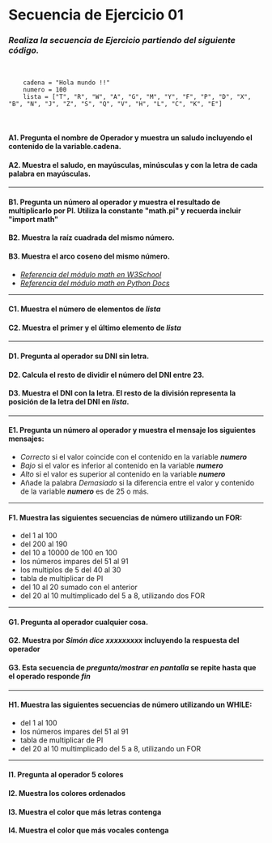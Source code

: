 # Secuencia de Ejercicio 01

### ***Realiza la secuencia de Ejercicio partiendo del siguiente código.***
&nbsp;
```
    cadena = "Hola mundo !!"
    numero = 100
    lista = ["T", "R", "W", "A", "G", "M", "Y", "F", "P", "D", "X", "B", "N", "J", "Z", "S", "Q", "V", "H", "L", "C", "K", "E"]
```
&nbsp;
#### A1. Pregunta el nombre de Operador y muestra un saludo incluyendo el contenido de la variable.cadena.
#### A2. Muestra el saludo, en mayúsculas, minúsculas y con la letra de cada palabra en mayúsculas.
---
#### B1. Pregunta un número al operador y muestra el resultado de multiplicarlo por PI. Utiliza la constante "math.pi" y recuerda incluir "import math"
#### B2. Muestra la raíz cuadrada del mismo número.
#### B3. Muestra el arco coseno del mismo número.
* [*Referencia del módulo math en W3School*](https://www.w3schools.com/python/module_math.asp)
* [*Referencia del módulo math en Python Docs*](https://docs.python.org/es/3/library/math.html)
---
#### C1. Muestra el número de elementos de ***lista***
#### C2. Muestra el primer y el último elemento de ***lista***
---
#### D1. Pregunta al operador su DNI sin letra.
#### D2. Calcula el resto de dividir el número del DNI entre 23.
#### D3. Muestra el DNI con la letra. El resto de la división representa la posición de la letra del DNI en ***lista***.
---
#### E1. Pregunta un número al operador y muestra el mensaje los siguientes mensajes:
* *Correcto* si el valor coincide con el contenido en la variable ***numero***
* *Bajo* si el valor es inferior al contenido en la variable ***numero***
* *Alto* si el valor es superior al contenido en la variable ***numero***
* Añade la palabra *Demasiado* si la diferencia entre el valor y contenido de la variable ***numero*** es de 25 o más.
---
#### F1. Muestra las siguientes secuencias de número utilizando un FOR:
* del 1 al 100
* del 200 al 190
* del 10 a 10000 de 100 en 100
* los números impares del 51 al 91
* los multiplos de 5 del 40 al 30
* tabla de multiplicar de PI
* del 10 al 20 sumado con el anterior
* del 20 al 10 multimplicado del 5 a 8, utilizando dos FOR
---
#### G1. Pregunta al operador cualquier cosa.
#### G2. Muestra por ***Simón dice xxxxxxxxx*** incluyendo la respuesta del operador
#### G3. Esta secuencia de *pregunta/mostrar en pantalla* se repite hasta que el operado responde *fin*
---
#### H1. Muestra las siguientes secuencias de número utilizando un WHILE:
* del 1 al 100
* los números impares del 51 al 91
* tabla de multiplicar de PI
* del 20 al 10 multimplicado del 5 a 8, utilizando un FOR
---
#### I1. Pregunta al operador 5 colores
#### I2. Muestra los colores ordenados
#### I3. Muestra el color que más letras contenga
#### I4. Muestra el color que más vocales contenga